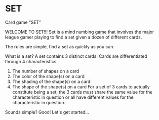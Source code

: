 # SET
Card game "SET"

WELCOME TO SET!!!
Set is a mind numbing game that involves the major league gamer playing to
find a set given a dozen of different cards.

The rules are simple, find a set as quickly as you can.

What is a set?
A set contains 3 distinct cards. Cards are differentiated through
4 characteristics.
1. The number of shapes on a card
2. The color of the shape(s) on a card
3. The shading of the shape(s) on a card
4. The shape of the shape(s) on a card
For a set of 3 cards to actually constitute being a set, the 3 cards must
share the same value for the characteristic in question or all have different
values for the characteristic in question.

Sounds simple?
Good!
Let's get started...
